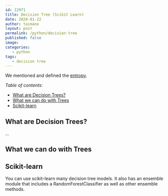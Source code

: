 ```yaml
---
id: 12971
title: Decision Tree (Scikit Learn)
date: 2020-01-22
author: taimane
layout: post
permalink: /python/decision-tree
published: false
image: 
categories: 
   - python
tags:
   - decision tree
---
```

We mentioned and defined the [entropy](...).


_Table of contents:_
- [What are Decision Trees?](#what-are-decision-trees)
- [What we can do with Trees](#what-we-can-do-with-trees)
- [Scikit-learn](#scikit-learn)

## What are Decision Trees?

...

## What we can do with Trees

## Scikit-learn

You can use scikit-learn many decision tree models. It also has an ensemble module that includes a RandomForestClassifier as well as other ensemble methods.








